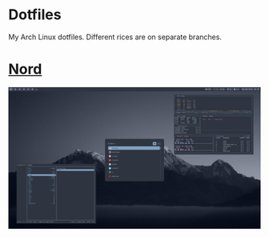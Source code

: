 # Dotfiles
My Arch Linux dotfiles. Different rices are on separate branches.  
# [Nord](https://github.com/comalnik/dotfiles/tree/nord)
![Nord Screenshot](/screenshots/nord1.png)



